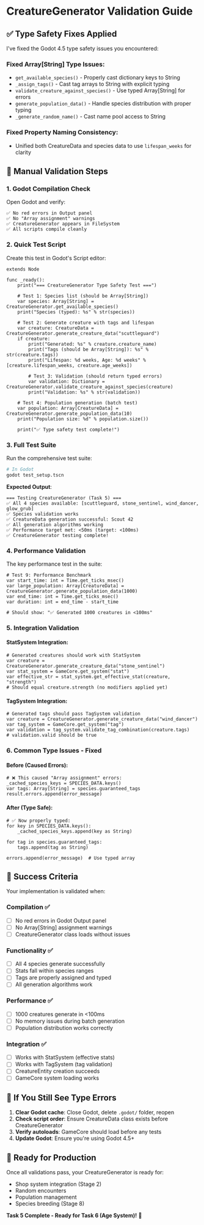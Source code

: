 # CreatureGenerator Validation Guide

## ✅ **Type Safety Fixes Applied**

I've fixed the Godot 4.5 type safety issues you encountered:

### **Fixed Array[String] Type Issues**:
- `get_available_species()` - Properly cast dictionary keys to String
- `_assign_tags()` - Cast tag arrays to String with explicit typing
- `validate_creature_against_species()` - Use typed Array[String] for errors
- `generate_population_data()` - Handle species distribution with proper typing
- `_generate_random_name()` - Cast name pool access to String

### **Fixed Property Naming Consistency**:
- Unified both CreatureData and species data to use `lifespan_weeks` for clarity

## 🧪 Manual Validation Steps

### 1. **Godot Compilation Check**
Open Godot and verify:
```
✅ No red errors in Output panel
✅ No "Array assignment" warnings
✅ CreatureGenerator appears in FileSystem
✅ All scripts compile cleanly
```

### 2. **Quick Test Script**
Create this test in Godot's Script editor:

```gdscript
extends Node

func _ready():
	print("=== CreatureGenerator Type Safety Test ===")

	# Test 1: Species list (should be Array[String])
	var species: Array[String] = CreatureGenerator.get_available_species()
	print("Species (typed): %s" % str(species))

	# Test 2: Generate creature with tags and lifespan
	var creature: CreatureData = CreatureGenerator.generate_creature_data("scuttleguard")
	if creature:
		print("Generated: %s" % creature.creature_name)
		print("Tags (should be Array[String]): %s" % str(creature.tags))
		print("Lifespan: %d weeks, Age: %d weeks" % [creature.lifespan_weeks, creature.age_weeks])

		# Test 3: Validation (should return typed errors)
		var validation: Dictionary = CreatureGenerator.validate_creature_against_species(creature)
		print("Validation: %s" % str(validation))

	# Test 4: Population generation (batch test)
	var population: Array[CreatureData] = CreatureGenerator.generate_population_data(10)
	print("Population size: %d" % population.size())

	print("✅ Type safety test complete!")
```

### 3. **Full Test Suite**
Run the comprehensive test suite:
```bash
# In Godot
godot test_setup.tscn
```

**Expected Output**:
```
=== Testing CreatureGenerator (Task 5) ===
✅ All 4 species available: [scuttleguard, stone_sentinel, wind_dancer, glow_grub]
✅ Species validation works
✅ CreatureData generation successful: Scout 42
✅ All generation algorithms working
✅ Performance target met: <50ms (target: <100ms)
✅ CreatureGenerator testing complete!
```

### 4. **Performance Validation**
The key performance test in the suite:
```gdscript
# Test 9: Performance Benchmark
var start_time: int = Time.get_ticks_msec()
var large_population: Array[CreatureData] = CreatureGenerator.generate_population_data(1000)
var end_time: int = Time.get_ticks_msec()
var duration: int = end_time - start_time

# Should show: "✅ Generated 1000 creatures in <100ms"
```

### 5. **Integration Validation**

#### **StatSystem Integration**:
```gdscript
# Generated creatures should work with StatSystem
var creature = CreatureGenerator.generate_creature_data("stone_sentinel")
var stat_system = GameCore.get_system("stat")
var effective_str = stat_system.get_effective_stat(creature, "strength")
# Should equal creature.strength (no modifiers applied yet)
```

#### **TagSystem Integration**:
```gdscript
# Generated tags should pass TagSystem validation
var creature = CreatureGenerator.generate_creature_data("wind_dancer")
var tag_system = GameCore.get_system("tag")
var validation = tag_system.validate_tag_combination(creature.tags)
# validation.valid should be true
```

### 6. **Common Type Issues - Fixed**

#### **Before (Caused Errors)**:
```gdscript
# ❌ This caused "Array assignment" errors:
_cached_species_keys = SPECIES_DATA.keys()
var tags: Array[String] = species.guaranteed_tags
result.errors.append(error_message)
```

#### **After (Type Safe)**:
```gdscript
# ✅ Now properly typed:
for key in SPECIES_DATA.keys():
    _cached_species_keys.append(key as String)

for tag in species.guaranteed_tags:
    tags.append(tag as String)

errors.append(error_message)  # Use typed array
```

## 🎯 Success Criteria

Your implementation is validated when:

### **Compilation** ✅
- [ ] No red errors in Godot Output panel
- [ ] No Array[String] assignment warnings
- [ ] CreatureGenerator class loads without issues

### **Functionality** ✅
- [ ] All 4 species generate successfully
- [ ] Stats fall within species ranges
- [ ] Tags are properly assigned and typed
- [ ] All generation algorithms work

### **Performance** ✅
- [ ] 1000 creatures generate in <100ms
- [ ] No memory issues during batch generation
- [ ] Population distribution works correctly

### **Integration** ✅
- [ ] Works with StatSystem (effective stats)
- [ ] Works with TagSystem (tag validation)
- [ ] CreatureEntity creation succeeds
- [ ] GameCore system loading works

## 🚨 **If You Still See Type Errors**

1. **Clear Godot cache**: Close Godot, delete `.godot/` folder, reopen
2. **Check script order**: Ensure CreatureData class exists before CreatureGenerator
3. **Verify autoloads**: GameCore should load before any tests
4. **Update Godot**: Ensure you're using Godot 4.5+

## 🎉 **Ready for Production**

Once all validations pass, your CreatureGenerator is ready for:
- Shop system integration (Stage 2)
- Random encounters
- Population management
- Species breeding (Stage 8)

**Task 5 Complete - Ready for Task 6 (Age System)!** 🎯